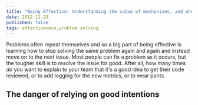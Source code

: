 ```yaml
--- 
title: "Being Effective: Understanding the value of mechanisms, and when to get by with rules instead." 
date: 2012-11-29 
published: false
tags: effectiveness,problem solving
--- 
```


Problems often repeat themselves and so a big part of being effective is learning how to stop solving the same problem again and again and instead move on to the next issue. Most people can fix a problem as it occurs, but the tougher skill is to *resolve* the issue for good. After all, how many times *do* you want to explain to your team that it's a good idea to get their code reviewed, or to add logging for the new metrics, or to wear pants.

## The danger of relying on good intentions
 
